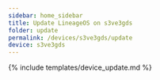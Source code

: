 ```yaml
---
sidebar: home_sidebar
title: Update LineageOS on s3ve3gds
folder: update
permalink: /devices/s3ve3gds/update
device: s3ve3gds
---
```

{% include templates/device_update.md %}
